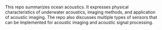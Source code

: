 This repo summarizes ocean acoustics. It expresses physical characteristics of underwater acoustics, imaging methods, and  application of acoustic imaging. The repo also discusses multiple types of sensors that can be implemented for acoustic imaging and acoustic signal processing.  
